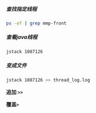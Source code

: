 ##### 查找指定线程

```sh
ps -ef | grep mmp-front
```

##### 查看java线程

```sh
jstack 1087126
```

##### 变成文件

```sh
jstack 1087126 >> thread_log.log
```

**追加 `>>`**

**覆盖`>`**



